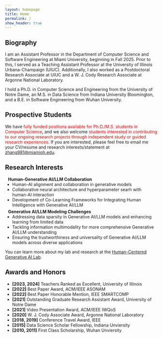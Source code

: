 ```yaml
---
layout: homepage
title: Home
permalink: /
show_header: true
---
```


## Biography


I am an Assistant Professor in the Department of Computer Science and Software Engineering at Miami University, beginning in Fall 2025. Prior to this, I served as a Teaching Assistant Professor at the University of Illinois Urbana-Champaign (UIUC). Additionally, I also worked as a Postdoctoral Research Associate at UIUC and a W. J. Cody Research Associate at Argonne National Laboratory. 

I hold a Ph.D. in Computer Science and Engineering from the University of Notre Dame, an M.S. in Data Science from Indiana University Bloomington, and a B.E. in Software Engineering from Wuhan University.


## Prospective Students


 We have <span style="color: red;">fully funded positions available for Ph.D./M.S. students in Computer Science</span>, and we also welcome <span style="color: red;">students interested in contributing to our ongoing research projects through independent study or guided research experiences</span>.
  If you are interested, please feel free to email me your CV/resume and research interests/statement at <a href="mailto:zhang981@miamioh.edu">zhang981@miamioh.edu</a>.




## Research Interests
<h4 style="margin:0 10px 0;">Human-Generative AI/LLM Collaboration</h4>

<ul style="margin:0 0 5px;">
  <li><autocolor>Human-AI alignment and collaboration in generative models</autocolor></li>
  <li><autocolor>Collaborative neural architecture and hyperparameter searh with human-AI interaction</autocolor></li>
  <li><autocolor>Development of Co-Learning Frameworks for Integrating Human Intelligence with Generative AI/LLM</autocolor></li>
</ul>

<h4 style="margin:0 10px 0;">Generative AI/LLM Modeling Challenges</h4>

<ul style="margin:0 0 5px;">
  <li><autocolor>Addressing data sparsity in Generative AI/LLM models and enhancing learning from limited data</autocolor></li>
  <li><autocolor>Tackling information multimodality for more comprehensive Generative AI/LLM understanding</autocolor></li>
    <li><autocolor>Ensuring the trustworthiness and universality of Generative AI/LLM models across diverse applications</autocolor></li>
</ul>

You can learn more about my lab and research at the [Human-Centered Generative AI Lab](https://yznd42.github.io/research/).


## Awards and Honors

- **[2023, 2024]** Teachers Ranked as Excellent, University of Illinois
- **[2022]** Best Paper Award, ACM/IEEE ASONAM
- **[2022]** Best Paper Honorable Mention, IEEE SMARTCOMP
- **[2021]** Outstanding Graduate Research Assistant Award, University of Notre Dame 
- **[2021]** Video Presentation Award, ACM/IEEE IWQoS
- **[2020]** W. J. Cody Associate Award, Argonne National Laboratory
- **[2018, 2019]** Conference Travel Award, IEEE
- **[2015]** Data Science Scholar Fellowship, Indiana Unviersity
- **[2010, 2011]** First Class Scholarship, Wuhan Unviersity
